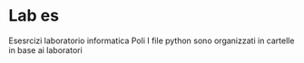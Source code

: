 # Lab es
Esesrcizi laboratorio informatica Poli
I file python sono organizzati in cartelle in base ai laboratori

